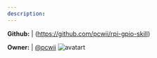 ```yaml
---
description: 
---
```



**Github:** | (https://github.com/pcwii/rpi-gpio-skill)

**Owner:** | [@pcwii](https://github.com/pcwii) ![avatart](https://avatars0.githubusercontent.com/u/30759206?v=4)

